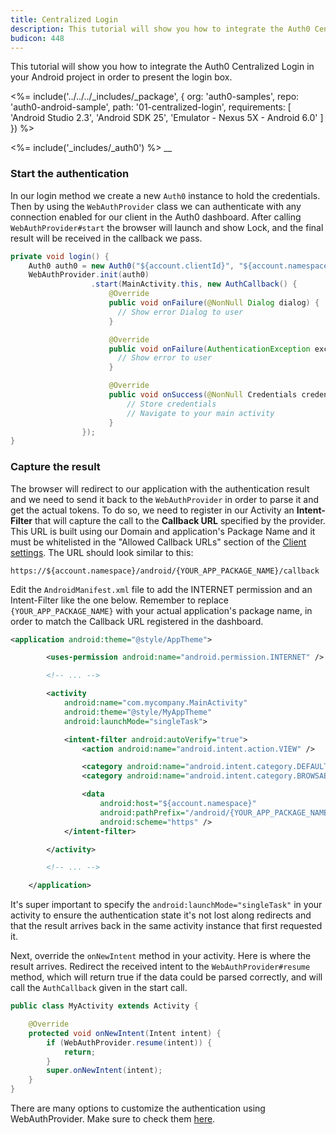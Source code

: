 ```yaml
---
title: Centralized Login
description: This tutorial will show you how to integrate the Auth0 Centralized Login in your Android project in order to present the login box.
budicon: 448
---
```


This tutorial will show you how to integrate the Auth0 Centralized Login in your Android project in order to present the login box.

<%= include('../../../_includes/_package', {
  org: 'auth0-samples',
  repo: 'auth0-android-sample',
  path: '01-centralized-login',
  requirements: [
    'Android Studio 2.3',
    'Android SDK 25',
    'Emulator - Nexus 5X - Android 6.0'
  ]
}) %>

<%= include('_includes/_auth0') %>
__


### Start the authentication

In our login method we create a new `Auth0` instance to hold the credentials. Then by using the `WebAuthProvider` class we can authenticate with any connection enabled for our client in the Auth0 dashboard. After calling `WebAuthProvider#start` the browser will launch and show Lock, and the final result will be received in the callback we pass.


```java
private void login() {
    Auth0 auth0 = new Auth0("${account.clientId}", "${account.namespace}");
    WebAuthProvider.init(auth0)
                  .start(MainActivity.this, new AuthCallback() {
                      @Override
                      public void onFailure(@NonNull Dialog dialog) {
                        // Show error Dialog to user
                      }

                      @Override
                      public void onFailure(AuthenticationException exception) {
                        // Show error to user
                      }

                      @Override
                      public void onSuccess(@NonNull Credentials credentials) {
                          // Store credentials
                          // Navigate to your main activity
                      }
                });
}
```


### Capture the result

The browser will redirect to our application with the authentication result and we need to send it back to the `WebAuthProvider` in order to parse it and get the actual tokens. To do so, we need to register in our Activity an **Intent-Filter** that will capture the call to the **Callback URL** specified by the provider. This URL is built using our Domain and application's Package Name and it must be whitelisted in the "Allowed Callback URLs" section of the [Client settings](https://manage.auth0.com/#/clients). The URL should look similar to this:

```
https://${account.namespace}/android/{YOUR_APP_PACKAGE_NAME}/callback
```


Edit the `AndroidManifest.xml` file to add the INTERNET permission and an Intent-Filter like the one below. Remember to replace `{YOUR_APP_PACKAGE_NAME}` with your actual application's package name, in order to match the Callback URL registered in the dashboard.

```xml
<application android:theme="@style/AppTheme">

        <uses-permission android:name="android.permission.INTERNET" />

        <!-- ... -->

        <activity
            android:name="com.mycompany.MainActivity"
            android:theme="@style/MyAppTheme"
            android:launchMode="singleTask">

            <intent-filter android:autoVerify="true">
                <action android:name="android.intent.action.VIEW" />

                <category android:name="android.intent.category.DEFAULT" />
                <category android:name="android.intent.category.BROWSABLE" />

                <data
                    android:host="${account.namespace}"
                    android:pathPrefix="/android/{YOUR_APP_PACKAGE_NAME}/callback"
                    android:scheme="https" />
            </intent-filter>

        </activity>

        <!-- ... -->

    </application>
```

It's super important to specify the `android:launchMode="singleTask"` in your activity to ensure the authentication state it's not lost along redirects and that the result arrives back in the same activity instance that first requested it.


Next, override the `onNewIntent` method in your activity. Here is where the result arrives. Redirect the received intent to the `WebAuthProvider#resume` method, which will return true if the data could be parsed correctly, and will call the `AuthCallback` given in the start call.

```java
public class MyActivity extends Activity {

    @Override
    protected void onNewIntent(Intent intent) {
        if (WebAuthProvider.resume(intent)) {
            return;
        }
        super.onNewIntent(intent);
    }
}
```


There are many options to customize the authentication using WebAuthProvider. Make sure to check them [here](/articles/libraries/auth0-android#implementing-web-based-auth).
